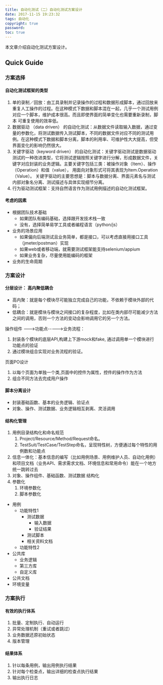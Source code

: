 ```yaml
---
title: 自动化测试（二）自动化测试方案设计
date: 2017-11-15 19:23:32
tags: 自动化
copyright: true
password:
toc: true
---
```


本文章介绍自动化测试方案设计。

<!--more-->
## Quick Guide

### 方案选择

#### 自动化测试框架的类型

1. 单的录制／回放：由工具录制并记录操作的过程和数据形成脚本，通过回放来重复人工操作的过程。在这种模式下数据和脚本混在一起，几乎一个测试用例对应一个脚本，维护成本很高。而且即使界面的简单变化也需要重新录制，脚本 可重复使用的效率低。
2. 数据驱动 （data driven） 的自动化测试：从数据文件读取输入数据，通过变量的参数化，将测试数据传入测试脚本，不同的数据文件对应不同的测试用例。在这种模式下数据和脚本分离，脚本的利用率、可维护性大大提高，但受界面变化的影响仍然很大。
3. 关键字驱动（keyword driven） 的自动化测试：关键字驱动测试是数据驱动测试的一种改进类型，它将测试逻辑按照关键字进行分解，形成数据文件，关键字对应封装的业务逻辑。主要关键字包括三类：被操作对象（Item）、操作（Operation）和值（value）， 用面向对象形式可将其表现为Item.Operation（Value）。 关键字驱动的主要思想是：脚本与数据分离、界面元素名与测试内部对象名分离、测试描述与具体实现细节分离。
4. 行为驱动测试框架：支持自然语言作为测试用例描述的自动化测试框架。

#### 考虑的因素

* 根据团队技术基础
    * 如果团队有编码基础，选择跟开发技术栈一致
    * 没有，选择简单易学工具或者编程语言（python/js）
* 业务的场景应用
    * 如果偏向后端测试且业务简单，都是接口，可以考虑直接用接口工具（jmeter/postman）实现
    * 如果web或者移动端，就需要测试框架能支持selenium/appium
    * 如果业务复杂，尽量使用能编码的框架 
* 业务的生命周期

### 方案设计

#### 分层设计： 高内聚低耦合

* 高内聚：就是每个模块尽可能独立完成自己的功能，不依赖于模块外部的代码；
* 低耦合：就是模块与模块之间接口的复杂程度，比如在类内部尽可能减少方法之间的调用，否则一个方法的变动会影响调用它的另一个方法。

操作组件 --->功能点----->业务流程：
1. 封装各个模块的底层API,构建上下游mock和fake, 通过调用单一个模块进行 功能点的验证
2. 通过模块组合实现对业务流程的验证。

页面PO设计
1. 以每个页面为单独一个类,页面中的控件为属性，控件的操作作为方法
2. 组合不同方法去完成用户操作

#### 脚本分离设计

* 封装基础函数、基本的业务逻辑、验证点
* 对象、操作、测试数据、业务逻辑相互剥离、灵活调用

#### 结构化管理

1. 用例目录结构化和命名规范
	1. Project/Resource/Method/Request命名。
	2. TestSuit/TestCase/TestStep命名，呈现特性树，方便通过每个特性的用例数和功能点
2. 信息一体化：基本信息的编写（比如用例场景、用例维护人员、自动化用例）和项目文档（业务API、需求需求文档、环境信息和常用命令）能在一个地方统一跳转过去
3. 对象、操作组件、基础函数、测试数据 结构化
4. 参数化
	1. 环境参数化
	2. 脚本参数化

* 用例
	* 功能特性1
		* 测试数据
			* 输入数据
			* 验证结果
		* 测试脚本
		* 相关资料文档 
	* 功能特性2
* 公共库
	* 业务逻辑
	* 第三方库
	* 自定义库
* 公共文档
* 环境变量

### 方案执行

#### 有效的执行体系

1. 批量、定制执行、自动运行
2. 异常处理机制（重试或者跳过）
3. 业务数据还原初始状态
4. 版本管理

#### 结果体系

1. 针以每条用例，输出用例执行结果
2. 针对每个检查点，输出详细的检查点执行结果
3. 输出执行日志